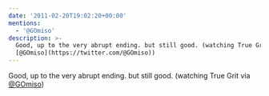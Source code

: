 ```yaml
---
date: '2011-02-20T19:02:20+00:00'
mentions:
  - '@GOmiso'
description: >-
  Good, up to the very abrupt ending. but still good. (watching True Grit via
  [@GOmiso](https://twitter.com/@GOmiso))
---
```

Good, up to the very abrupt ending. but still good. (watching True Grit via [@GOmiso](https://twitter.com/@GOmiso)) 
